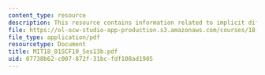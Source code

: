 ```yaml
---
content_type: resource
description: This resource contains information related to implicit differentiation.
file: https://ol-ocw-studio-app-production.s3.amazonaws.com/courses/18-01sc-single-variable-calculus-fall-2010/07738b62c007872f31bcfdf108ad1905_MIT18_01SCF10_Ses13b.pdf
file_type: application/pdf
resourcetype: Document
title: MIT18_01SCF10_Ses13b.pdf
uid: 07738b62-c007-872f-31bc-fdf108ad1905
---
```

